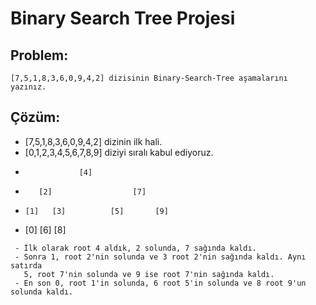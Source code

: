 # Binary Search Tree Projesi

## Problem: 
    [7,5,1,8,3,6,0,9,4,2] dizisinin Binary-Search-Tree aşamalarını yazınız.

## Çözüm:
   * [7,5,1,8,3,6,0,9,4,2] dizinin ilk hali.
   * [0,1,2,3,4,5,6,7,8,9] diziyi sıralı kabul ediyoruz.
   *                 [4]                         
   *        [2]                  [7]             
   *     [1]   [3]          [5]       [9]
   *  [0]                [6]       [8]

     - İlk olarak root 4 aldık, 2 solunda, 7 sağında kaldı.
     - Sonra 1, root 2'nin solunda ve 3 root 2'nin sağında kaldı. Aynı satırda 
       5, root 7'nin solunda ve 9 ise root 7'nin sağında kaldı.
     - En son 0, root 1'in solunda, 6 root 5'in solunda ve 8 root 9'un solunda kaldı.